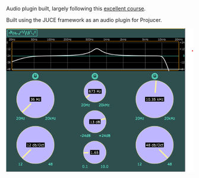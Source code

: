 Audio plugin built, largely following this [excellent course](https://www.freecodecamp.org/news/learn-modern-cpp-by-building-an-audio-plugin/).

Built using the JUCE framework as an audio plugin for Projucer.

![Demonstration. It looks really cool](Source/eg.png)